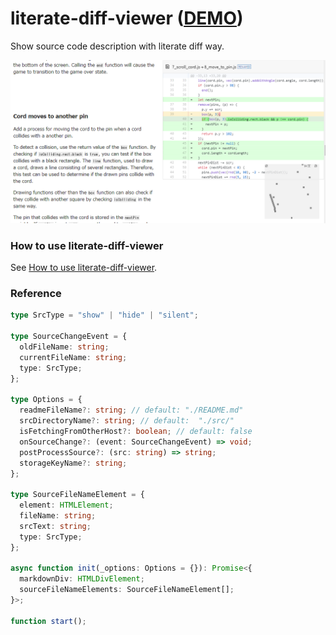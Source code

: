 # literate-diff-viewer ([DEMO](https://abagames.github.io/literate-diff-viewer/pinclimb/))

Show source code description with literate diff way.

<img src="./docs/screenshot.png" alt="screenshot"/>

### How to use literate-diff-viewer

See [How to use literate-diff-viewer](https://abagames.github.io/literate-diff-viewer/literate-diff-viewer/).

### Reference

```ts
type SrcType = "show" | "hide" | "silent";

type SourceChangeEvent = {
  oldFileName: string;
  currentFileName: string;
  type: SrcType;
};

type Options = {
  readmeFileName?: string; // default: "./README.md"
  srcDirectoryName?: string; // default:  "./src/"
  isFetchingFromOtherHost?: boolean; // default: false
  onSourceChange?: (event: SourceChangeEvent) => void;
  postProcessSource?: (src: string) => string;
  storageKeyName?: string;
};

type SourceFileNameElement = {
  element: HTMLElement;
  fileName: string;
  srcText: string;
  type: SrcType;
};

async function init(_options: Options = {}): Promise<{
  markdownDiv: HTMLDivElement;
  sourceFileNameElements: SourceFileNameElement[];
}>;

function start();
```
